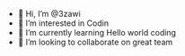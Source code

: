 - 👋 Hi, I’m @3zawi
- 👀 I’m interested in Codin
- 🌱 I’m currently learning Hello world coding
- 💞️ I’m looking to collaborate on great team

<!---
3zawi/3zawi is a ✨ special ✨ repository because its `README.md` (this file) appears on your GitHub profile.
You can click the Preview link to take a look at your changes.
--->
